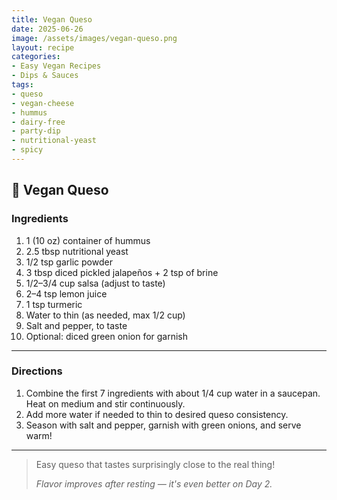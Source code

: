 ```yaml
---
title: Vegan Queso
date: 2025-06-26
image: /assets/images/vegan-queso.png
layout: recipe
categories:
- Easy Vegan Recipes
- Dips & Sauces
tags:
- queso
- vegan-cheese
- hummus
- dairy-free
- party-dip
- nutritional-yeast
- spicy
---
```


## 🧀 Vegan Queso


### Ingredients

1. 1 (10 oz) container of hummus  
2. 2.5 tbsp nutritional yeast  
3. 1/2 tsp garlic powder  
4. 3 tbsp diced pickled jalapeños + 2 tsp of brine  
5. 1/2–3/4 cup salsa (adjust to taste)  
6. 2–4 tsp lemon juice  
7. 1 tsp turmeric  
8. Water to thin (as needed, max 1/2 cup)  
9. Salt and pepper, to taste  
10. Optional: diced green onion for garnish  

---

### Directions

1. Combine the first 7 ingredients with about 1/4 cup water in a saucepan.  
   Heat on medium and stir continuously.  
2. Add more water if needed to thin to desired queso consistency.  
3. Season with salt and pepper, garnish with green onions, and serve warm!

---

> Easy queso that tastes surprisingly close to the real thing!  
>  
> *Flavor improves after resting — it's even better on Day 2.*


